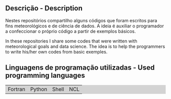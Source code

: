 ## Descrição - Description
Nestes repositórios compartilho alguns códigos que foram escritos para fins meteorológicos e de ciência de dados. A ideia é auxiliar o programador a confeccionar o próprio código a partir de exemplos básicos. 

In these repositories I share some codes that were written with meteorological goals and data science. The idea is to help the programmers to write his/her own codes from basic exemples.

## Linguagens de programação utilizadas - Used programming languages
<table bgcolor="LIGHTGREY">
 <tr>
  <td>Fortran</td>
  <td>Python</td>
  <td>Shell</td>
  <td>NCL</td>
 </tr> 
</table>
